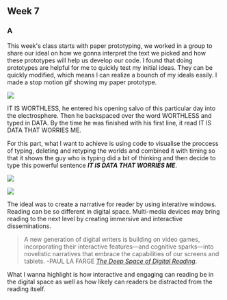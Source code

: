 ## Week 7

### A

This week's class starts with paper prototyping, we worked in a group to share our ideal on how we gonna interpret the text we picked and how these prototypes will help us develop our code. I found that doing prototypes are helpful for me to quickly test my initial ideas. They can be quickly modified, which means l can realize a bounch of my ideals easily. I made a stop motion gif showing my paper prototype.

![](https://github.com/Raymondvonz/CodeWords/blob/master/W7/Oct-17-2020%2014-48-03.gif)

IT IS WORTHLESS, he entered his opening salvo of this particular day into the electrosphere. Then he backspaced over the word WORTHLESS and typed in DATA. By the time he was finished with his first line, it read IT IS DATA THAT WORRIES ME.

For this part, what l want to achieve is using code to visualise the proccess of typing, deleting and retyping the worlds and combined it with timing so that it shows the guy who is typing did a bit of thinking and then decide to type this powerful sentence ***IT IS DATA THAT WORRIES ME***.

![](https://github.com/Raymondvonz/CodeWords/blob/master/W7/Oct-17-2020%2014-48-31.gif)

![](https://github.com/Raymondvonz/CodeWords/blob/master/W7/Oct-17-2020%2014-48-44.gif)

The ideal was to create a narrative for reader by using interative windows. Reading can be so different in digital space. Multi-media devices may bring reading to the next level by creating immersive and interactive disseminations.

> A new generation of digital writers is building on video games, incorporating their interactive features—and cognitive sparks—into novelistic narratives that embrace the capabilities of our screens and tablets. -PAUL LA FARGE [*The Deep Space of Digital Reading*](http://nautil.us/issue/32/space/the-deep-space-of-digital-reading).

What I wanna highlight is how interactive and engaging can reading be in the digital space as well as how likely can readers be distracted from the reading itself.
